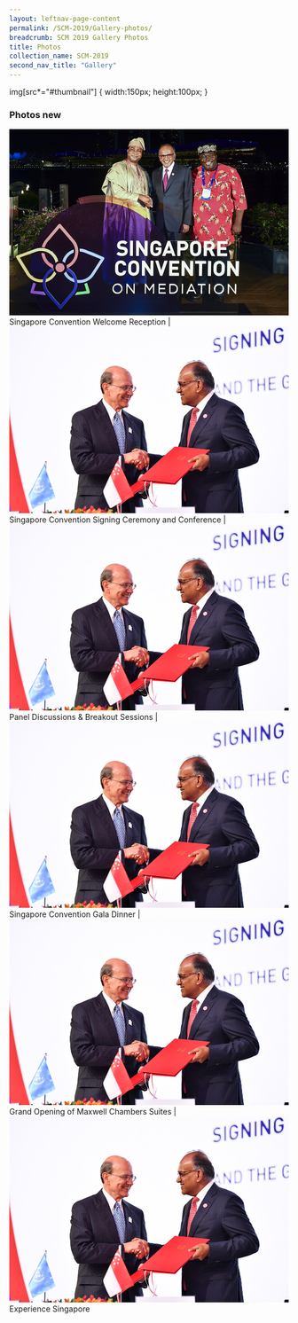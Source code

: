 ```yaml
---
layout: leftnav-page-content
permalink: /SCM-2019/Gallery-photos/
breadcrumb: SCM 2019 Gallery Photos
title: Photos
collection_name: SCM-2019
second_nav_title: "Gallery"
---
```

img[src*="#thumbnail"] {
   width:150px;
   height:100px;
}
### **Photos new**
![Album](/images/album-welcome-reception.jpg#thumbnail)
Singapore Convention Welcome Reception
|
![Album](/images/album-signing-ceremony.jpg)
Singapore Convention Signing Ceremony and Conference
|
![Album](/images/album-signing-ceremony.jpg)
Panel Discussions & Breakout Sessions
|
![Album](/images/album-signing-ceremony.jpg)
Singapore Convention Gala Dinner
|
![Album](/images/album-signing-ceremony.jpg)
Grand Opening of Maxwell Chambers Suites
|
![Album](/images/album-signing-ceremony.jpg)
Experience Singapore
